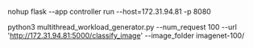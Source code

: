 nohup flask --app controller run --host=172.31.94.81 -p 8080

python3 multithread_workload_generator.py --num_request 100 --url 'http://172.31.94.81:5000/classify_image' --image_folder imagenet-100/